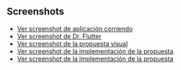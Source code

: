 ## Screenshots

- [Ver screenshot de aplicación corriendo](https://github.com/SexoSupremo/flutter-template-ucom/blob/main/.screens/PhonePixel%C3%B1.png)
- [Ver screenshot de Dr. Flutter](https://github.com/SexoSupremo/flutter-template-ucom/blob/main/.screens/Dr%20Flutter.png)
- [Ver screenshot de la propuesta visual]([https://github.com/SexoSupremo/flutter-template-ucom/blob/main/.screens/propuesta.png](https://github.com/SexoSupremo/flutter-template-ucom/blob/main/.screens/Propuesta%20Visual.png))
- [Ver screenshot de la implementación de la propuesta](https://github.com/SexoSupremo/flutter-template-ucom/blob/main/.screens/Implementaci%C3%B3n%201.png)
- [Ver screenshot de la implementación de la propuesta](https://github.com/SexoSupremo/flutter-template-ucom/blob/main/.screens/Implementaci%C3%B3n%202.png)
